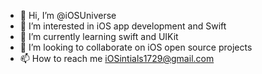 - 👋 Hi, I’m @iOSUniverse
- 👀 I’m interested in iOS app development and Swift
- 🌱 I’m currently learning swift and UIKit
- 💞️ I’m looking to collaborate on iOS open source projects
- 📫 How to reach me iOSintials1729@gmail.com

<!---
iOSUniverse/iOSUniverse is a ✨ special ✨ repository because its `README.md` (this file) appears on your GitHub profile.
You can click the Preview link to take a look at your changes.
--->
